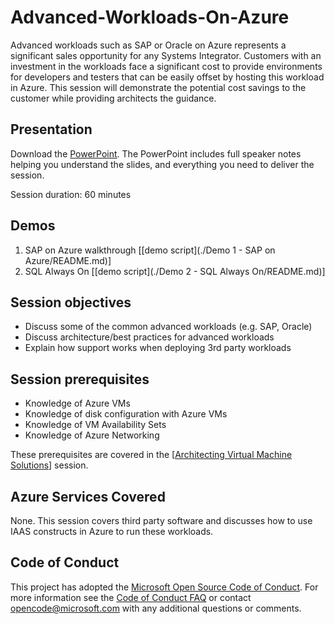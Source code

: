 # Advanced-Workloads-On-Azure
Advanced workloads such as SAP or Oracle on Azure represents a significant sales opportunity for any Systems Integrator. Customers with an investment in the workloads face a significant cost to provide environments for developers and testers that can be easily offset by hosting this workload in Azure.  This session will demonstrate the potential cost savings to the customer while providing architects the guidance.

## Presentation
Download the [PowerPoint](./Advanced%20Workloads%20On%20Azure.pptx?raw=1).
The PowerPoint includes full speaker notes helping you understand the slides, and everything you need to deliver the session.

Session duration: 60 minutes

## Demos
1. SAP on Azure walkthrough [[demo script](./Demo 1 - SAP on Azure/README.md)]
2. SQL Always On [[demo script](./Demo 2 - SQL Always On/README.md)]

## Session objectives
- Discuss some of the common advanced workloads (e.g. SAP, Oracle)
- Discuss architecture/best practices for advanced workloads
- Explain how support works when deploying 3rd party workloads

## Session prerequisites 
- Knowledge of Azure VMs
- Knowledge of disk configuration with Azure VMs
- Knowledge of VM Availability Sets
- Knowledge of Azure Networking

These prerequisites  are covered in the [[Architecting Virtual Machine Solutions](https://github.com/GSIAzureCOE/Virtual-Machine-Solutions)] session.

## Azure Services Covered
None. This session covers third party software and discusses how to use IAAS constructs in Azure to run these workloads.

## Code of Conduct
This project has adopted the [Microsoft Open Source Code of Conduct](https://opensource.microsoft.com/codeofconduct/). For more information see the [Code of Conduct FAQ](https://opensource.microsoft.com/codeofconduct/faq/) or contact [opencode@microsoft.com](mailto:opencode@microsoft.com) with any additional questions or comments.
